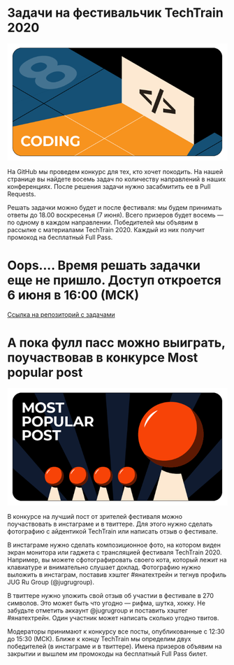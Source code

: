 # Задачи на фестивальчик TechTrain 2020

![Coding_pic](coding.png)

На GitHub мы проведем конкурс для тех, кто хочет покодить. На нашей странице вы найдете восемь задач по количеству направлений в наших конференциях. После решения задачи нужно засабмитить ее в Pull Requests.

Решать задачки можно будет и после фестиваля: мы будем принимать ответы до 18.00 воскресенья (7 июня). Всего призеров будет восемь — по одному в каждом направлении. Победителей мы объявим в рассылке с материалами TechTrain 2020. Каждый из них получит промокод на бесплатный Full Pass.

# Oops.... Время решать задачки еще не пришло. Доступ откроется 6 июня в 16:00 (МСК)

[Ссылка на репозиторий с задачами](https://github.com/JUGRuGroupOnline/TechTrain2020)

# А пока фулл пасс можно выиграть, поучаствовав в конкурсе Most popular post

![Popular_post_pic](popular_post.png)

В конкурсе на лучший пост от зрителей фестиваля можно поучаствовать в инстаграме и в твиттере. Для этого нужно сделать фотографию с айдентикой TechTrain или написать отзыв о фестивале.

В инстаграме нужно сделать композиционное фото, на котором виден экран монитора или гаджета с трансляцией фестиваля TechTrain 2020. Например, вы можете сфотографировать своего кота, который лежит на клавиатуре и внимательно слушает доклад. Фотографию нужно выложить в инстаграм, поставив хэштег #янатехтрейн и тегнув профиль JUG Ru Group (@jugrugroup).

В твиттере нужно уложить свой отзыв об участии в фестивале в 270 символов. Это может быть что угодно — рифма, шутка, хокку. Не забудьте отметить аккаунт @jugrugroup и поставить хэштег #янатехтрейн. Один участник может написать сколько угодно твитов.

Модераторы принимают к конкурсу все посты, опубликованные с 12:30 до 15:30 (МСК). Ближе к концу TechTrain мы определим двух победителей (в инстаграме и в твиттере). Имена призеров объявим на закрытии и вышлем им промокоды на бесплатный Full Pass билет.

